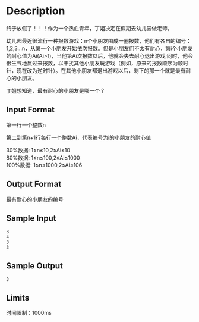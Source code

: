 Description
======
终于放假了！！！作为一个热血青年，丁姐决定在假期去幼儿园做老师。

幼儿园最近很流行一种报数游戏：n个小朋友围成一圈报数，他们有各自的编号：1,2,3...n，从第一个小朋友开始依次报数。但是小朋友们不太有耐心，第i个小朋友的耐心值为Ai(Ai>1)，当他第Ai次报数以后，他就会失去耐心退出游戏;同时，他会很生气地反过来报数，以干扰其他小朋友玩游戏（例如，原来的报数顺序为顺时针，现在改为逆时针）。在其他小朋友都退出游戏以后，剩下的那一个就是最有耐心的小朋友。

丁姐想知道，最有耐心的小朋友是哪一个？

Input Format
----
第一行一个整数n

第二到第n+1行每行一个整数Ai，代表编号为i的小朋友的耐心值

30%数据: 1≤n≤10,2≤Ai≤10<br>
80%数据: 1≤n≤100,2≤Ai≤1000<br>
100%数据: 1≤n≤1000,2≤Ai≤106<br>

Output Format
-----
最有耐心的小朋友的编号

Sample Input
---
	3
	4
	3
	3
Sample Output
----
	3

Limits
----------
时间限制：1000ms